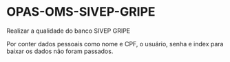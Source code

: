 # OPAS-OMS-SIVEP-GRIPE
Realizar a qualidade do banco SIVEP GRIPE

Por conter dados pessoais como nome e CPF, o usuário, senha e index para baixar os dados não foram passados.

